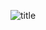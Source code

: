 ![title](https://github.com/prospa-arvinyorro/prospa-arvinyorro/blob/main/banner.png)

<!---
prospa-arvinyorro/prospa-arvinyorro is a ✨ special ✨ repository because its `README.md` (this file) appears on your GitHub profile.
You can click the Preview link to take a look at your changes.
--->
